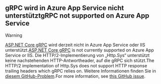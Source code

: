 ## <a name="grpc-not-supported-on-azure-app-service"></a><span data-ttu-id="b7f25-101">gRPC wird in Azure App Service nicht unterstützt</span><span class="sxs-lookup"><span data-stu-id="b7f25-101">gRPC not supported on Azure App Service</span></span>

> [!WARNING]
> <span data-ttu-id="b7f25-102">[ASP.NET Core gRPC](xref:grpc/index) wird derzeit nicht in Azure App Service oder IIS unterstützt.</span><span class="sxs-lookup"><span data-stu-id="b7f25-102">[ASP.NET Core gRPC](xref:grpc/index) is not currently supported on Azure App Service or IIS.</span></span> <span data-ttu-id="b7f25-103">Die HTTP/2-Implementierung von „Http.Sys“ unterstützt keine nachstehenden HTTP-Antwortheader, auf die gRPC sich stützt.</span><span class="sxs-lookup"><span data-stu-id="b7f25-103">The HTTP/2 implementation of Http.Sys does not support HTTP response trailing headers which gRPC relies on.</span></span> <span data-ttu-id="b7f25-104">Weitere Informationen finden Sie in [diesem GitHub-Problem](https://github.com/dotnet/AspNetCore/issues/9020).</span><span class="sxs-lookup"><span data-stu-id="b7f25-104">For more information, see [this GitHub issue](https://github.com/dotnet/AspNetCore/issues/9020).</span></span>
